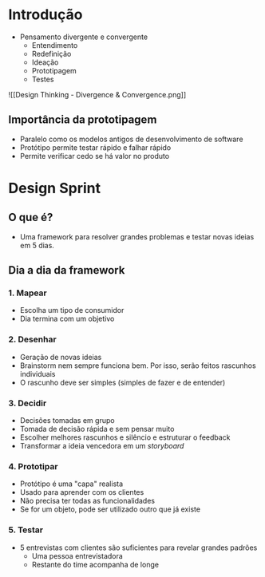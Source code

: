 # Introdução

- Pensamento divergente e convergente
	- Entendimento
	- Redefinição
	- Ideação
	- Prototipagem
	- Testes

![[Design Thinking - Divergence & Convergence.png]]

## Importância da prototipagem

- Paralelo como os modelos antigos de desenvolvimento de software
- Protótipo permite testar rápido e falhar rápido
- Permite verificar cedo se há valor no produto

# Design Sprint

## O que é?

- Uma framework para resolver grandes problemas e testar novas ideias em 5 dias.

## Dia a dia da framework

### 1. Mapear

- Escolha um tipo de consumidor
- Dia termina com um objetivo

### 2. Desenhar

- Geração de novas ideias
- Brainstorm nem sempre funciona bem. Por isso, serão feitos rascunhos individuais
- O rascunho deve ser simples (simples de fazer e de entender)

### 3. Decidir

- Decisões tomadas em grupo
- Tomada de decisão rápida e sem pensar muito
- Escolher melhores rascunhos e silêncio e estruturar o feedback
- Transformar a ideia vencedora em um *storyboard*

### 4. Prototipar

- Protótipo é uma "capa" realista
- Usado para aprender com os clientes
- Não precisa ter todas as funcionalidades
- Se for um objeto, pode ser utilizado outro que já existe

### 5. Testar

- 5 entrevistas com clientes são suficientes para revelar grandes padrões
	- Uma pessoa entrevistadora
	- Restante do time acompanha de longe

